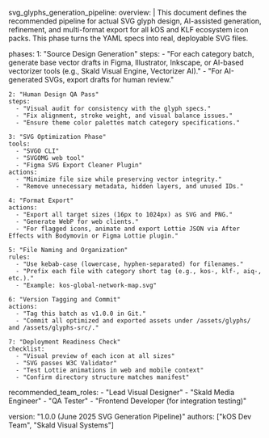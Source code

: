 svg\_glyphs\_generation\_pipeline: overview: | This document defines the recommended pipeline for actual SVG glyph design, AI-assisted generation, refinement, and multi-format export for all kOS and KLF ecosystem icon packs. This phase turns the YAML specs into real, deployable SVG files.

phases: 1: "Source Design Generation" steps: - "For each category batch, generate base vector drafts in Figma, Illustrator, Inkscape, or AI-based vectorizer tools (e.g., Skald Visual Engine, Vectorizer AI)." - "For AI-generated SVGs, export drafts for human review."

```
2: "Human Design QA Pass"
steps:
  - "Visual audit for consistency with the glyph specs."
  - "Fix alignment, stroke weight, and visual balance issues."
  - "Ensure theme color palettes match category specifications."

3: "SVG Optimization Phase"
tools:
  - "SVGO CLI"
  - "SVGOMG web tool"
  - "Figma SVG Export Cleaner Plugin"
actions:
  - "Minimize file size while preserving vector integrity."
  - "Remove unnecessary metadata, hidden layers, and unused IDs."

4: "Format Export"
actions:
  - "Export all target sizes (16px to 1024px) as SVG and PNG."
  - "Generate WebP for web clients."
  - "For flagged icons, animate and export Lottie JSON via After Effects with Bodymovin or Figma Lottie plugin."

5: "File Naming and Organization"
rules:
  - "Use kebab-case (lowercase, hyphen-separated) for filenames."
  - "Prefix each file with category short tag (e.g., kos-, klf-, aiq-, etc.)."
  - "Example: kos-global-network-map.svg"

6: "Version Tagging and Commit"
actions:
  - "Tag this batch as v1.0.0 in Git."
  - "Commit all optimized and exported assets under /assets/glyphs/ and /assets/glyphs-src/."

7: "Deployment Readiness Check"
checklist:
  - "Visual preview of each icon at all sizes"
  - "SVG passes W3C Validator"
  - "Test Lottie animations in web and mobile context"
  - "Confirm directory structure matches manifest"
```

recommended\_team\_roles: - "Lead Visual Designer" - "Skald Media Engineer" - "QA Tester" - "Frontend Developer (for integration testing)"

version: "1.0.0 (June 2025 SVG Generation Pipeline)" authors: ["kOS Dev Team", "Skald Visual Systems"]

